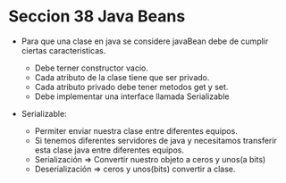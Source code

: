 # Seccion 38 Java Beans
- Para que una clase en java se considere javaBean debe de cumplir ciertas caracteristicas.
    - Debe terner constructor vacio.
    - Cada atributo de la clase tiene que ser privado.
    - Cada atributo privado debe tener metodos get y set.
    - Debe implementar una interface llamada Serializable

- Serializable: 
    - Permiter enviar nuestra clase entre diferentes equipos.
    - Si tenemos diferentes servidores de java y necesitamos transferir esta clase java
entre diferentes equipos.
    - Serialización => Convertir nuestro objeto a ceros y unos(a bits)
    - Deserialización => ceros y unos(bits) convertir a clase.